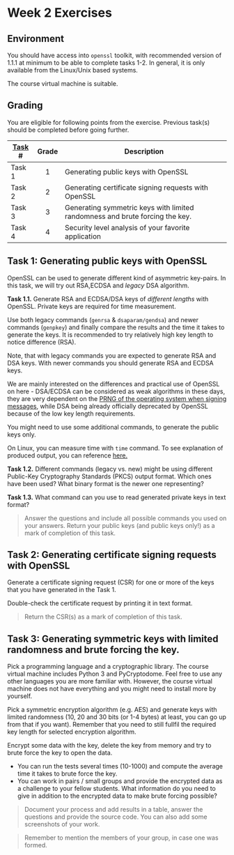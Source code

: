 # Week 2 Exercises


## Environment

You should have access into `openssl` toolkit, with recommended version of 1.1.1 at minimum to be able to complete tasks 1-2. In general, it is only available from the Linux/Unix based systems.

The course virtual machine is suitable.

## Grading

You are eligible for following points from the exercise. Previous task(s) should be completed before going further.

[Task](Task) #|Grade|Description|
-----|:---:|-----------|
Task 1 | 1 | Generating public keys with OpenSSL
Task 2 | 2 | Generating certificate signing requests with OpenSSL
Task 3 | 3 | Generating symmetric keys with limited randomness and brute forcing the key.
Task 4 | 4 | Security level analysis of your favorite application

## Task 1: Generating public keys with OpenSSL

OpenSSL can be used to generate different kind of asymmetric key-pairs. In this task, we will try out RSA,ECDSA and *legacy* DSA algorithm.

**Task 1.1.** Generate RSA and ECDSA/DSA keys of *different lengths* with OpenSSL. Private keys are required for time measurement.

Use both legacy commands (`genrsa` & `dsaparam/gendsa`) and newer commands (`genpkey`) and finally compare the results and the time it takes to generate the keys. It is recommended to try relatively high key length to notice difference (RSA).

Note, that with legacy commands you are expected to generate RSA and DSA keys. With newer commands you should generate RSA and ECDSA keys.

 We are mainly interested on the differences and practical use of OpenSSL on here - DSA/ECDSA can be considered as weak algorithms in these days, they are very dependent on the [PRNG of the operating system when signing messages](https://en.wikipedia.org/wiki/Digital_Signature_Algorithm#Sensitivity), while DSA being already officially deprecated by OpenSSL because of the low key length requirements.

You might need to use some additional commands, to generate the public keys only.

On Linux, you can measure time with `time` command. To see explanation of produced output, you can reference [here.](https://stackoverflow.com/questions/556405/what-do-real-user-and-sys-mean-in-the-output-of-time1/556411#556411)

**Task 1.2.** Different commands (legacy vs. new) might be using different Public-Key Cryptography Standards (PKCS) output format. Which ones have been used? What binary format is the newer one representing?

**Task 1.3.** What command can you use to read generated private keys in text format?

> Answer the questions and include all possible commands you used on your answers. Return your public keys (and public keys only!) as a mark of completion of this task.


## Task 2: Generating certificate signing requests with OpenSSL

Generate a certificate signing request (CSR) for one or more of the keys that you have generated in the Task 1.

Double-check the certificate request by printing it in text format.

> Return the CSR(s) as a mark of completion of this task.

## Task 3: Generating symmetric keys with limited randomness and brute forcing the key.

Pick a programming language and a cryptographic library. The course virtual machine includes Python 3 and PyCryptodome. Feel free to use any other languages you are more familiar with. However, the course virtual machine does not have everything and you might need to install more by yourself.

Pick a symmetric encryption algorithm (e.g. AES) and generate keys with limited randomness (10, 20 and 30 bits (or 1-4 bytes)  at least, you can go up from that if you want). Remember that you need to still fullfil the required key length for selected encryption algorithm.

Encrypt some data with the key, delete the key from memory and try to brute force the key to open the data. 

 * You can run the tests several times (10-1000) and compute the average time it takes to brute force the key.
 * You can work in pairs / small groups and provide the encrypted data as a challenge to your fellow students. What information do you need to give in addition to the encrypted data to make brute forcing possible?

> Document your process and add results in a table, answer the questions and provide the source code. You can also add some screenshots of your work.

> Remember to mention the members of your group, in case one was formed.

